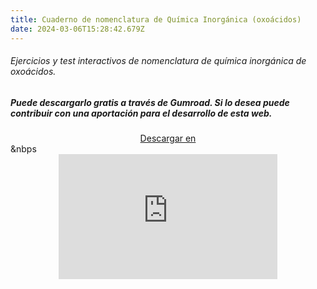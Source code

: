```yaml
---
title: Cuaderno de nomenclatura de Química Inorgánica (oxoácidos)
date: 2024-03-06T15:28:42.679Z
---
```




###### Ejercicios y test  interactivos de nomenclatura de química inorgánica de oxoácidos.

<!--more-->

##### Puede descargarlo gratis a través de Gumroad. Si lo desea puede contribuir con una aportación para el desarrollo de esta web.

<center>
<script src="https://gumroad.com/js/gumroad.js"></script><a class="gumroad-button" href="https://apicazorla.gumroad.com/l/whzmw">Descargar en</a>
</center>
&nbps




<center>
<iframe
    width="350"
    height="200"
    src="https://www.dropbox.com/scl/fi/8it42bivs3k6ha6v0syv8/CNQI_oxoacidos.mp4?rlkey=lm0ngyrb1fu8xjcu6n2n1f26r&raw=1"
    frameborder="0"
    allow="autoplay; encrypted-media"
    allowfullscreen
>
</iframe>
</center>